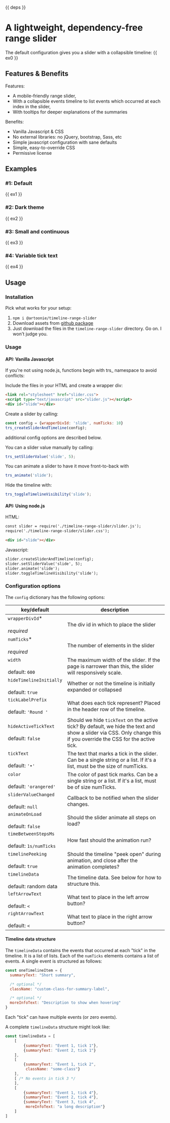 {{ deps }}

# A lightweight, dependency-free range slider

The default configuration gives you a slider with a collapsible timeline:
{{ ex0 }}

## Features & Benefits
Features:
* A mobile-friendly range slider,
* With a collapsible events timeline to list events which occurred at each index in the slider,
* With tooltips for deeper explanations of the summaries

Benefits:
* Vanilla Javascript & CSS
* No external libraries: no jQuery, bootstrap, Sass, etc
* Simple javascript configuration with sane defaults
* Simple, easy-to-override CSS
* Permissive license

## Examples
### #1: Default
{{ ex1 }}

### #2: Dark theme
{{ ex2 }}

### #3: Small and continuous
{{ ex3 }}

### #4: Variable tick text
{{ ex4 }}

## Usage

### Installation
Pick what works for your setup:
1. `npm i @artoonie/timeline-range-slider`
2. Download assets from [github package](https://github.com/artoonie/timeline-range-slider/packages/592040)
3. Just download the files in the `timeline-range-slider` directory. Go on. I won't judge you.

### Usage
#### API: Vanilla Javascript
If you're not using node.js, functions begin with trs\_ namespace to avoid conflicts:

Include the files in your HTML and create a wrapper div:
```html
<link rel="stylesheet" href="slider.css">
<script type="text/javascript" src="slider.js"></script>
<div id="slide"></div>
```

Create a slider by calling:
```javascript
const config = {wrapperDivId: 'slide', numTicks: 10}
trs_createSliderAndTimeline(config);
```
additional config options are described below.

You can a slider value manually by calling:
```javascript
trs_setSliderValue('slide', 5);
```

You can animate a slider to have it move front-to-back with
```javascript
trs_animate('slide');
```

Hide the timeline with:
```javascript
trs_toggleTimelineVisibility('slide');
```

#### API: Using node.js
HTML:
```html
const slider = require('./timeline-range-slider/slider.js');
require('./timeline-range-slider/slider.css');

<div id="slide"></div>
```

Javascript:
```html
slider.createSliderAndTimeline(config);
slider.setSliderValue('slide', 5);
slider.animate('slide');
slider.toggleTimelineVisibility('slide');
```

### Configuration options
The `config` dictionary has the following options:

| key/default | description |
| --- | --- |
| `wrapperDivId`\* <br/><br/> _required_ | The div id in which to place the slider |
| `numTicks`\* <br/><br/> _required_ | The number of elements in the slider |
| `width` <br/><br/> default: `600` | The maximum width of the slider. If the page is narrower than this, the slider will responsively scale. |
| `hideTimelineInitially` <br/><br/> default: `true` | Whether or not the timeline is initially expanded or collapsed |
| `tickLabelPrefix` <br/><br/> default: `'Round '` | What does each tick represent? Placed in the header row of the timeline. |
| `hideActiveTickText` <br/><br/> default: `false` | Should we hide `tickText` on the active tick? By default, we hide the text and show a slider via CSS. Only change this if you override the CSS for the active tick. |
| `tickText` <br/><br/> default: `'•'` | The text that marks a tick in the slider. Can be a single string or a list. If it's a list, must be the size of numTicks. |
| `color` <br/><br/> default: `'orangered'` | The color of past tick marks. Can be a single string or a list. If it's a list, must be of size numTicks. |
| `sliderValueChanged` <br/><br/> default: `null` | Callback to be notified when the slider changes. |
| `animateOnLoad` <br/><br/> default: `false` | Should the slider animate all steps on load? |
| `timeBetweenStepsMs` <br/><br/> default: `1s/numTicks` | How fast should the animation run? |
| `timelinePeeking` <br/><br/> default: `true` | Should the timeline "peek open" during animation, and close after the animation completes? |
| `timelineData` <br/><br/> default: random data | The timeline data. See below for how to structure this. |
| `leftArrowText` <br/><br/> default: `<` | What text to place in the left arrow button? |
| `rightArrowText` <br/><br/> default: `<` | What text to place in the right arrow button? |

#### Timeline data structure
The `timelineData` contains the events that occurred at each "tick" in the timeline.
It is a list of lists. Each of the `numTicks` elements contains a list of events.
A single event is structured as follows:
```javascript
const oneTimelineItem = {
  summaryText: "Short summary",

  /* optional */
  className: "custom-class-for-summary-label",

  /* optional */
  moreInfoText: "Description to show when hovering" 
}
```

Each "tick" can have multiple events (or zero events).

A complete `timelineData` structure might look like:
```javascript
const timelineData = [
    [
        {summaryText: "Event 1, tick 1"},
        {summaryText: "Event 2, tick 1"}
    ],
    [
        {summaryText: "Event 1, tick 2",
         className: "some-class"}
    ],
    [ /* No events in tick 3 */
    ],
    [
        {summaryText: "Event 1, tick 4"},
        {summaryText: "Event 2, tick 4"},
        {summaryText: "Event 3, tick 4",
         moreInfoText: "a long description"}
    ]
]

```
